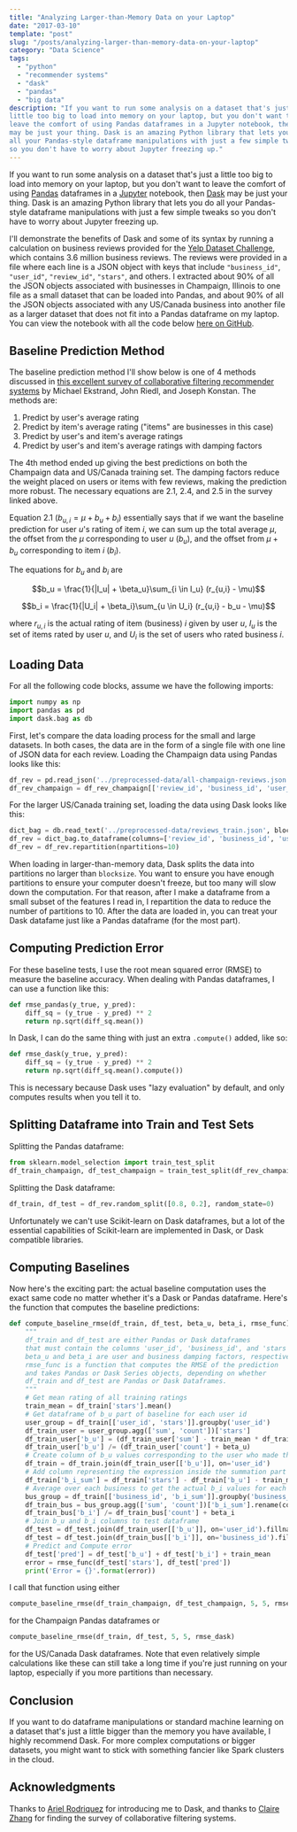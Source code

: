 ```yaml
---
title: "Analyzing Larger-than-Memory Data on your Laptop"
date: "2017-03-10"
template: "post"
slug: "/posts/analyzing-larger-than-memory-data-on-your-laptop"
category: "Data Science"
tags:
  - "python"
  - "recommender systems"
  - "dask"
  - "pandas"
  - "big data"
description: "If you want to run some analysis on a dataset that's just a
little too big to load into memory on your laptop, but you don't want to
leave the comfort of using Pandas dataframes in a Jupyter notebook, then Dask
may be just your thing. Dask is an amazing Python library that lets you do
all your Pandas-style dataframe manipulations with just a few simple tweaks
so you don't have to worry about Jupyter freezing up."
---
```


If you want to run some analysis on a dataset that's just a little too big to
load into memory on your laptop, but you don't want to leave the comfort of
using [Pandas](http://pandas.pydata.org/) dataframes in a
[Jupyter](http://jupyter.org/) notebook, then [Dask](http://dask.pydata.org/)
may be just your thing. Dask is an amazing Python library that lets you do
all your Pandas-style dataframe manipulations with just a few simple tweaks
so you don't have to worry about Jupyter freezing up.

I'll demonstrate the benefits of Dask and some of its syntax by running a
calculation on business reviews provided for the [Yelp Dataset
Challenge](https://www.yelp.com/dataset_challenge), which contains 3.6
million business reviews. The reviews were provided in a file where each line
is a JSON object with keys that include `"business_id"`, `"user_id"`,
`"review_id"`, `"stars"`, and others. I extracted about 90% of all the JSON
objects associated with businesses in Champaign, Illinois to one file as a
small dataset that can be loaded into Pandas, and about 90% of all the JSON
objects associated with any US/Canada business into another file as a larger
dataset that does not fit into a Pandas dataframe on my laptop. You can view
the notebook with all the code below [here on
GitHub](https://github.com/benlindsay/yelp-dataset-challenge/blob/master/ben-notebooks/pandas_dask_comparison.ipynb).

## Baseline Prediction Method

The baseline prediction method I'll show below is one of 4 methods discussed
in [this excellent survey of collaborative filtering recommender
systems](http://files.grouplens.org/papers/FnT%20CF%20Recsys%20Survey.pdf) by
Michael Ekstrand, John Riedl, and Joseph Konstan. The methods are:

1. Predict by user's average rating
2. Predict by item's average rating ("items" are businesses in this case)
3. Predict by user's and item's average ratings
4. Predict by user's and item's average ratings with damping factors

The 4th method ended up giving the best predictions on both the Champaign
data and US/Canada training set. The damping factors reduce the weight placed
on users or items with few reviews, making the prediction more robust. The
necessary equations are 2.1, 2.4, and 2.5 in the survey linked above.

Equation 2.1 ($b_{u,i} = \mu + b_u + b_i$) essentially says that if we want the baseline prediction for user $u$'s rating of item $i$, we can sum up the total average $\mu$, the offset from the $\mu$  corresponding to user $u$ ($b_u$), and the offset from $\mu + b_u$ corresponding to item $i$ ($b_i$).

The equations for $b_u$ and $b_i$ are

$$b_u = \frac{1}{|I_u| + \beta_u}\sum_{i \in I_u} (r_{u,i} - \mu)$$

$$b_i = \frac{1}{|U_i| + \beta_i}\sum_{u \in U_i} (r_{u,i} - b_u - \mu)$$

where $r_{u,i}$ is the actual rating of item (business) $i$ given by user $u$,
$I_u$ is the set of items rated by user $u$, and $U_i$ is the set of users who
rated business $i$.

## Loading Data

For all the following code blocks, assume we have the following imports:

```python
import numpy as np
import pandas as pd
import dask.bag as db
```

First, let's compare the data loading process for the small and large
datasets. In both cases, the data are in the form of a single file with one
line of JSON data for each review. Loading the Champaign data using Pandas
looks like this:

```python
df_rev = pd.read_json('../preprocessed-data/all-champaign-reviews.json', orient='records', lines=True)
df_rev_champaign = df_rev_champaign[['review_id', 'business_id', 'user_id', 'stars']]
```

For the larger US/Canada training set, loading the data using Dask looks like
this:

```python
dict_bag = db.read_text('../preprocessed-data/reviews_train.json', blocksize=int(5e6)).map(json.loads)
df_rev = dict_bag.to_dataframe(columns=['review_id', 'business_id', 'user_id', 'stars'])
df_rev = df_rev.repartition(npartitions=10)
```

When loading in larger-than-memory data, Dask splits the data into partitions
no larger than `blocksize`. You want to ensure you have enough partitions to
ensure your computer doesn't freeze, but too many will slow down the
computation. For that reason, after I make a dataframe from a small subset of
the features I read in, I repartition the data to reduce the number of
partitions to 10. After the data are loaded in, you can treat your Dask
datafame just like a Pandas dataframe (for the most part).

## Computing Prediction Error

For these baseline tests, I use the root mean squared error (RMSE) to measure
the baseline accuracy. When dealing with Pandas dataframes, I can use a
function like this:

```python
def rmse_pandas(y_true, y_pred):
    diff_sq = (y_true - y_pred) ** 2
    return np.sqrt(diff_sq.mean())
```

In Dask, I can do the same thing with just an extra `.compute()` added, like
so:

```python
def rmse_dask(y_true, y_pred):
    diff_sq = (y_true - y_pred) ** 2
    return np.sqrt(diff_sq.mean().compute())
```

This is necessary because Dask uses "lazy evaluation" by default, and only
computes results when you tell it to.

## Splitting Dataframe into Train and Test Sets

Splitting the Pandas dataframe:

```python
from sklearn.model_selection import train_test_split
df_train_champaign, df_test_champaign = train_test_split(df_rev_champaign, random_state=0, test_size=0.2)
```

Splitting the Dask dataframe:

```python
df_train, df_test = df_rev.random_split([0.8, 0.2], random_state=0)
```

Unfortunately we can't use Scikit-learn on Dask dataframes, but a lot of the
essential capabilities of Scikit-learn are implemented in Dask, or Dask
compatible libraries.

## Computing Baselines

Now here's the exciting part: the actual baseline computation uses the exact
same code no matter whether it's a Dask or Pandas dataframe. Here's the
function that computes the baseline predictions:

```python
def compute_baseline_rmse(df_train, df_test, beta_u, beta_i, rmse_func):
    """
    df_train and df_test are either Pandas or Dask dataframes
    that must contain the columns 'user_id', 'business_id', and 'stars'.
    beta_u and beta_i are user and business damping factors, respectively.
    rmse_func is a function that computes the RMSE of the prediction
    and takes Pandas or Dask Series objects, depending on whether
    df_train and df_test are Pandas or Dask Dataframes.
    """
    # Get mean rating of all training ratings
    train_mean = df_train['stars'].mean()
    # Get dataframe of b_u part of baseline for each user id
    user_group = df_train[['user_id', 'stars']].groupby('user_id')
    df_train_user = user_group.agg(['sum', 'count'])['stars']
    df_train_user['b_u'] = (df_train_user['sum'] - train_mean * df_train_user['count'])
    df_train_user['b_u'] /= (df_train_user['count'] + beta_u)
    # Create column of b_u values corresponding to the user who made the review
    df_train = df_train.join(df_train_user[['b_u']], on='user_id')
    # Add column representing the expression inside the summation part of the b_i equation
    df_train['b_i_sum'] = df_train['stars'] - df_train['b_u'] - train_mean
    # Average over each business to get the actual b_i values for each business
    bus_group = df_train[['business_id', 'b_i_sum']].groupby('business_id')
    df_train_bus = bus_group.agg(['sum', 'count'])['b_i_sum'].rename(columns={'sum': 'b_i'})
    df_train_bus['b_i'] /= df_train_bus['count'] + beta_i
    # Join b_u and b_i columns to test dataframe
    df_test = df_test.join(df_train_user[['b_u']], on='user_id').fillna(df_train_user['b_u'].mean())
    df_test = df_test.join(df_train_bus[['b_i']], on='business_id').fillna(df_train_bus['b_i'].mean())
    # Predict and Compute error
    df_test['pred'] = df_test['b_u'] + df_test['b_i'] + train_mean
    error = rmse_func(df_test['stars'], df_test['pred'])
    print('Error = {}'.format(error))
```

I call that function using either

```python
compute_baseline_rmse(df_train_champaign, df_test_champaign, 5, 5, rmse_pandas)
```

for the Champaign Pandas dataframes or

```python
compute_baseline_rmse(df_train, df_test, 5, 5, rmse_dask)
```

for the US/Canada Dask dataframes. Note that even relatively simple
calculations like these can still take a long time if you're just running on
your laptop, especially if you more partitions than necessary.

## Conclusion

If you want to do dataframe manipulations or standard machine learning on a
dataset that's just a little bigger than the memory you have available, I
highly recommend Dask. For more complex computations or bigger datasets, you
might want to stick with something fancier like Spark clusters in the cloud.

## Acknowledgments

Thanks to [Ariel Rodriquez](http://arielrodriguezromero.com/) for introducing
me to Dask, and thanks to [Claire Zhang](https://sakura9096.github.io/) for
finding the survey of collaborative filtering systems.

